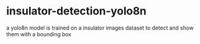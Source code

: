 # insulator-detection-yolo8n
a yolo8n model is trained on a insulator images dataset to detect and show them with a bounding box
